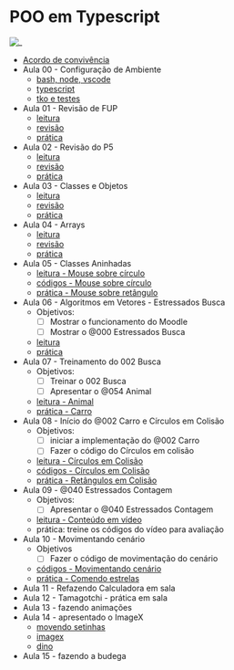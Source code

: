 # POO em Typescript

![_](https://user-images.githubusercontent.com/4747652/261453336-15fd08ae-bd69-4e17-b82b-d25f62887bee.jpg)

- [Acordo de convivência](aulas/acordo.md)
- Aula 00 - Configuração de Ambiente
  - [bash, node, vscode](aulas/config.md)
  - [typescript](aulas/typescript.md)
  - [tko e testes](aulas/tko.md)
- Aula 01 - Revisão de FUP
  - [leitura](aulas/fup_leitura.md)
  - [revisão](aulas/fup_revisao.md)
  - [prática](aulas/fup_pratica.md)
- Aula 02 - Revisão do P5
  - [leitura](aulas/p5_leitura.md)
  - [revisão](aulas/p5_revisao.md)
  - [prática](aulas/p5_pratica.md)
- Aula 03 - Classes e Objetos
  - [leitura](aulas/classes_leitura.md)
  - [revisão](aulas/classes_revisao.md)
  - [prática](aulas/classes_pratica.md)
- Aula 04 - Arrays
  - [leitura](aulas/arrays_leitura.md)
  - [revisão](aulas/arrays_revisao.md)
  - [prática](aulas/arrays_pratica.md)
- Aula 05 - Classes Aninhadas
  - [leitura - Mouse sobre círculo](aulas/vector2d_leitura.md)
  - [códigos - Mouse sobre círculo](codigos/vector2d_circulo.ts)
  - [prática - Mouse sobre retângulo](aulas/vector2d_pratica.md)
- Aula 06 - Algoritmos em Vetores - Estressados Busca
  - Objetivos:
    - [ ] Mostrar o funcionamento do Moodle
    - [ ] Mostrar o @000 Estressados Busca
  - [leitura](aulas/algoritmos_vetores_leitura.md)
  - [prática](aulas/algoritmos_vetores_pratica.md)
- Aula 07 - Treinamento do 002 Busca
  - Objetivos:
    - [ ] Treinar o 002 Busca
    - [ ] Apresentar o @054 Animal
  - [leitura - Animal](aulas/busca_leitura.md)
  - [prática - Carro](aulas/busca_pratica.md)
- Aula 08 - Início do @002 Carro e Círculos em Colisão
  - Objetivos:
    - [ ] iniciar a implementação do @002 Carro
    - [ ] Fazer o código do Círculos em colisão
  - [leitura - Círculos em Colisão](aulas/circulos-colisao-leitura.md)
  - [códigos - Círculos em Colisão](codigos/circulos_colisao.ts)
  - [prática - Retângulos em Colisão](aulas/circulos_colisao_pratica.md)
- Aula 09 - @040  Estressados Contagem
  - Objetivos:
    - [ ] Apresentar o @040 Estressados Contagem
  - [leitura - Conteúdo em vídeo](https://www.youtube.com/watch?v=yEks2RnwgeA)
  - prática: treine os códigos do vídeo para avaliação
- Aula 10 - Movimentando cenário
  - Objetivos
    - [ ] Fazer o código de movimentação do cenário
  - [códigos - Movimentando cenário](codigos/movimentando_cenario.ts)
  - [prática - Comendo estrelas](aulas/movimentando_cenario_pratica.md)
- Aula 11 - Refazendo Calculadora em sala
- Aula 12 - Tamagotchi - prática em sala
- Aula 13 - fazendo animações
- Aula 14 - apresentado o ImageX
  - [movendo setinhas](https://editor.p5js.org/sena.ufc/sketches/Xj8x9legN)
  - [imagex](https://editor.p5js.org/sena.ufc/sketches/yjIx4jofg)
  - [dino](https://editor.p5js.org/sena.ufc/sketches/BA8y0TLwX)
- Aula 15 - fazendo a budega

